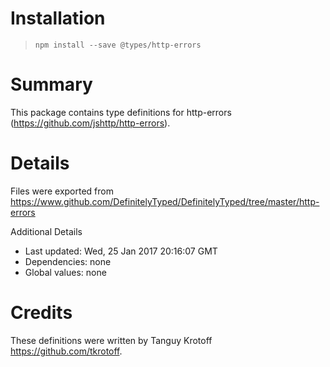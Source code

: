 # Installation
> `npm install --save @types/http-errors`

# Summary
This package contains type definitions for http-errors (https://github.com/jshttp/http-errors).

# Details
Files were exported from https://www.github.com/DefinitelyTyped/DefinitelyTyped/tree/master/http-errors

Additional Details
 * Last updated: Wed, 25 Jan 2017 20:16:07 GMT
 * Dependencies: none
 * Global values: none

# Credits
These definitions were written by Tanguy Krotoff <https://github.com/tkrotoff>.
